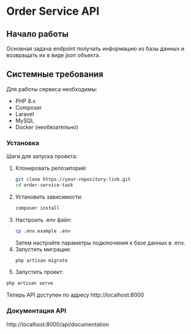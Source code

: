 # Order Service API
## Начало работы

Основная задача endpoint получать информацию из базы данных и возвращать их в виде json объекта.

## Системные требования

Для работы сервиса необходимы:

- PHP 8.x
- Composer
- Laravel
- MySQL
- Docker (необязательно)

### Установка

Шаги для запуска проекта:

1. Клонировать репозиторий:
   ```bash
   git clone https://your-repository-link.git
   cd order-service-task

2. Установить зависимости:
    ```bash
   composer install
3. Настроить .env файл:
    ```bash
    cp .env.example .env
   ```
   Затем настройте параметры подключения к базе данных в .env.
4. Запустить миграции:
    ```bash
    php artisan migrate
   
5. Запустить проект:
```bash
php artisan serve
```
Теперь API доступен по адресу http://localhost:8000

### Документация API
http://localhost:8000/api/documentation
